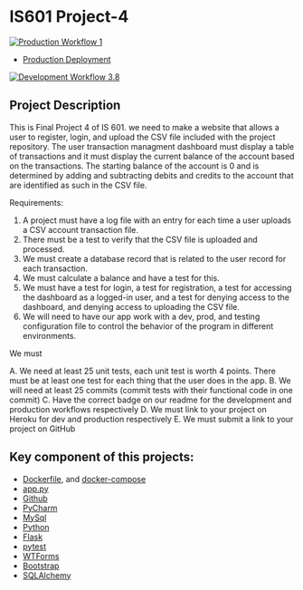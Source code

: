 # IS601 Project-4

[![Production Workflow 1](https://github.com/parth-panara/IS601_project-4_parth/actions/workflows/prod.yml/badge.svg)](https://github.com/parth-panara/IS601_project-4_parth/actions/workflows/prod.yml)


* [Production Deployment](https://parth-prod-project4.herokuapp.com/)


[![Development Workflow 3.8](https://github.com/parth-panara/IS601_project-4_parth/actions/workflows/dev.yml/badge.svg)](https://github.com/parth-panara/IS601_project-4_parth/actions/workflows/dev.yml)

## Project Description

This is Final Project 4 of IS 601. we need to make a website that allows a user to register, login, and upload the CSV file included with the project repository. The user transaction managment dashboard must display a table of transactions and it must display the current balance of the account based on the transactions.  The starting balance of the account is 0 and is determined by adding and subtracting debits and credits to the account that are identified as such in the CSV file.

Requirements:

1. A project must have a log file with an entry for each time a user uploads a CSV account transaction file.  
2. There must be a test to verify that the CSV file is uploaded and processed.
3. We must create a database record that is related to the user record for each transaction.
4. We must calculate a balance and have a test for this.
5. We must have a test for login, a test for registration, a test for accessing the dashboard as a logged-in user, and a test for denying access to the dashboard, and denying access to uploading the CSV file.
6. We will need to have our app work with a dev, prod, and testing configuration file to control the behavior of the program in different environments.

We must

A.  We need at least 25 unit tests, each unit test is worth 4 points.  There must be at least one test for each thing that the user does in the app.
B.  We will need at least 25 commits (commit tests with their functional code in one commit)
C.  Have the correct badge on our readme for the development and production workflows respectively 
D.  We must link to your project on Heroku for dev and production respectively
E.  We must submit a link to your project on GitHub


## Key component of this projects:
* [Dockerfile](https://github.com/Milan-36/PythonFlaskWebsite/blob/master/app/Dockerfile), and [docker-compose](https://github.com/Milan-36/PythonFlaskWebsite/blob/master/docker-compose.yml)
* [app.py](https://github.com/Milan-36/PythonFlaskWebsite/blob/master/app/app.py)
* [Github](https://github.com/Milan-36/PythonFlaskWebsite)
* [PyCharm](https://www.jetbrains.com/pycharm/)
* [MySql](https://www.mysql.com/)
* [Python](https://www.python.org/)
* [Flask](https://flask.palletsprojects.com/en/2.1.x/)
* [pytest](https://docs.pytest.org/en/7.1.x/)
* [WTForms](https://wtforms.readthedocs.io/en/3.0.x/)
* [Bootstrap](https://getbootstrap.com/)
* [SQLAlchemy](https://www.sqlalchemy.org/)
